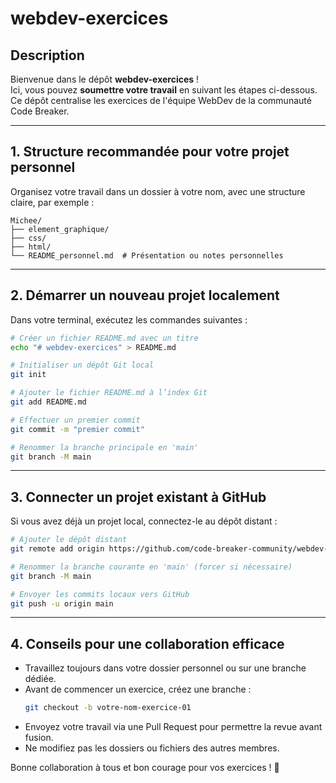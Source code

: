 # webdev-exercices

## Description

Bienvenue dans le dépôt **webdev-exercices** !  
Ici, vous pouvez **soumettre votre travail** en suivant les étapes ci-dessous. Ce dépôt centralise les exercices de l'équipe WebDev de la communauté Code Breaker.

---

## 1. Structure recommandée pour votre projet personnel

Organisez votre travail dans un dossier à votre nom, avec une structure claire, par exemple :

```
Michee/
├── element_graphique/
├── css/
├── html/
└── README_personnel.md  # Présentation ou notes personnelles
```

---

## 2. Démarrer un nouveau projet localement

Dans votre terminal, exécutez les commandes suivantes :

```bash
# Créer un fichier README.md avec un titre
echo "# webdev-exercices" > README.md

# Initialiser un dépôt Git local
git init

# Ajouter le fichier README.md à l’index Git
git add README.md

# Effectuer un premier commit
git commit -m "premier commit"

# Renommer la branche principale en 'main'
git branch -M main
```

---

## 3. Connecter un projet existant à GitHub

Si vous avez déjà un projet local, connectez-le au dépôt distant :

```bash
# Ajouter le dépôt distant
git remote add origin https://github.com/code-breaker-community/webdev-exercices.git

# Renommer la branche courante en 'main' (forcer si nécessaire)
git branch -M main

# Envoyer les commits locaux vers GitHub
git push -u origin main
```

---

## 4. Conseils pour une collaboration efficace

- Travaillez toujours dans votre dossier personnel ou sur une branche dédiée.
- Avant de commencer un exercice, créez une branche :
    ```bash
    git checkout -b votre-nom-exercice-01
    ```
- Envoyez votre travail via une Pull Request pour permettre la revue avant fusion.
- Ne modifiez pas les dossiers ou fichiers des autres membres.

Bonne collaboration à tous et bon courage pour vos exercices ! 🚀